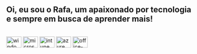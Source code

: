 ## Oi, eu sou o Rafa, um apaixonado por tecnologia e sempre em busca de aprender mais!

<div style="display: inline_block"><br>
   <img align="center" alt="windows" height="30" width="40" src="https://cdn.jsdelivr.net/gh/homarr-labs/dashboard-icons/webp/windows-11.webp">
     <img align="center" alt="microsoft" height="30" width="40" src="https://cdn.jsdelivr.net/gh/homarr-labs/dashboard-icons/webp/microsoft.webp">
        <img align="center" alt="intune" height="30" width="40" src="https://cdn.jsdelivr.net/gh/homarr-labs/dashboard-icons/webp/microsoft-intune.webp">
           <img align="center" alt="azure" height="30" width="40" src="https://cdn.jsdelivr.net/gh/homarr-labs/dashboard-icons/webp/microsoft-azure.webp">
              <img align="center" alt="office-365" height="30" width="40" src=" https://cdn.jsdelivr.net/gh/homarr-labs/dashboard-icons/webp/office-365.webp">
  
